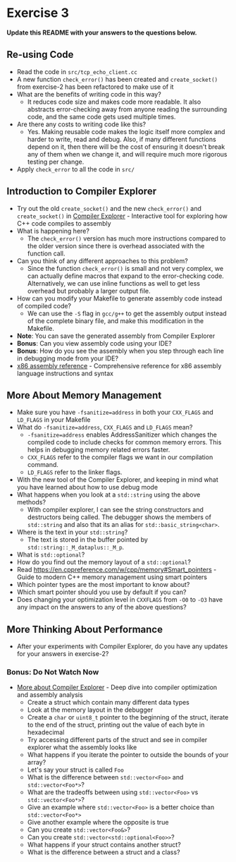 # Exercise 3

**Update this README with your answers to the questions below.**

## Re-using Code

- Read the code in `src/tcp_echo_client.cc`
- A new function `check_error()` has been created and `create_socket()` from 
  exercise-2 has been refactored to make use of it
- What are the benefits of writing code in this way?
  - It reduces code size and makes code more readable. It also abstracts error-checking away from anyone reading the surrounding code, and the same code gets used multiple times.
- Are there any costs to writing code like this?
  - Yes. Making reusable code makes the logic itself more complex and harder to write, read and debug. Also, if many different functions depend on it, then there will be the cost of ensuring it doesn't break any of them when we change it, and will require much more rigorous testing per change. 
- Apply `check_error` to all the code in `src/`

## Introduction to Compiler Explorer

- Try out the old `create_socket()` and the new `check_error()` and 
  `create_socket()` in [Compiler Explorer](https://godbolt.org) - Interactive 
  tool for exploring how C++ code compiles to assembly
- What is happening here?
  - The `check_error()` version has much more instructions compared to the older version since there is overhead associated with the function call.
- Can you think of any different approaches to this problem?
  - Since the function `check_error()` is small and not very complex, we can actually define macros that expand to the error-checking code. Alternatively, we can use inline functions as well to get less overhead but probably a larger output file.
- How can you modify your Makefile to generate assembly code instead of
  compiled code?
  - We can use the `-S` flag in `gcc/g++` to get the assembly output instead of the complete binary file, and make this modification in the Makefile.
- **Note**: You can save the generated assembly from Compiler Explorer
- **Bonus**: Can you view assembly code using your IDE?
- **Bonus**: How do you see the assembly when you step through each line in
  debugging mode from your IDE?
- [x86 assembly reference](http://ref.x86asm.net/) - Comprehensive reference 
  for x86 assembly language instructions and syntax

## More About Memory Management

- Make sure you have `-fsanitize=address` in both your `CXX_FLAGS` and 
  `LD_FLAGS` in your Makefile
- What do `-fsanitize=address`, `CXX_FLAGS` and `LD_FLAGS` mean?
  - `-fsanitize=address` enables AddressSanitizer which changes the compiled code to include checks for common memory errors. This helps in debugging memory related errors faster.
  - `CXX_FLAGS` refer to the compiler flags we want in our compilation command.
  - `LD_FLAGS` refer to the linker flags.
- With the new tool of the Compiler Explorer, and keeping in mind what you 
  have learned about how to use debug mode
- What happens when you look at a `std::string` using the above methods?
  - With compiler explorer, I can see the string constructors and destructors being called. The debugger shows the members of `std::string` and also that its an alias for `std::basic_string<char>`.
- Where is the text in your `std::string`?
  - The text is stored in the buffer pointed by `std::string::_M_dataplus::_M_p`.
- What is `std::optional`?
- How do you find out the memory layout of a `std::optional`?
- Read https://en.cppreference.com/w/cpp/memory#Smart_pointers - Guide to 
  modern C++ memory management using smart pointers
- Which pointer types are the most important to know about?
- Which smart pointer should you use by default if you can?
- Does changing your optimization level in `CXXFLAGS` from `-O0` to `-O3` have
  any impact on the answers to any of the above questions?

## More Thinking About Performance

- After your experiments with Compiler Explorer, do you have any updates for
  your answers in exercise-2?

### Bonus: Do Not Watch Now 

- [More about Compiler Explorer](https://www.youtube.com/watch?v=bSkpMdDe4g4) - 
  Deep dive into compiler optimization and assembly analysis
  - Create a struct which contain many different data types
  - Look at the memory layout in the debugger
  - Create a `char` or `uint8_t` pointer to the beginning of the struct, 
    iterate to the end of the struct, printing out the value of each byte in 
    hexadecimal
  - Try accessing different parts of the struct and see in compiler explorer
    what the assembly looks like
  - What happens if you iterate the pointer to outside the bounds of your
    array?
  - Let's say your struct is called `Foo`
  - What is the difference between `std::vector<Foo>` and `std::vector<Foo*>`?
  - What are the tradeoffs between using `std::vector<Foo>` vs 
    `std::vector<Foo*>`? 
  - Give an example where `std::vector<Foo>` is a better choice than 
    `std::vector<Foo*>`
  - Give another example where the opposite is true
  - Can you create `std::vector<Foo&>`? 
  - Can you create `std::vector<std::optional<Foo>>`?
  - What happens if your struct contains another struct?
  - What is the difference between a struct and a class?